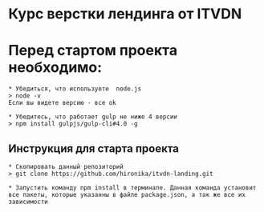 # Курс верстки лендинга от ITVDN

# Перед стартом проекта необходимо:

    * Убедиться, что используете  node.js
    > node -v
    Если вы видете версию - все ok

    * Убедитесь, что работает gulp не ниже 4 версии
    > npm install gulpjs/gulp-cli#4.0 -g

## Инструкция для старта проекта

    * Скопировать данный репозиторий
    > git clone https://github.com/hironika/itvdn-landing.git

    * Запустить команду npm install в терминале. Данная команда установит все пакеты, которые указанны в файле package.json, а так же все их зависимости